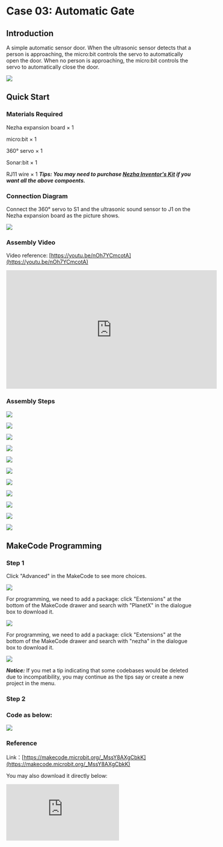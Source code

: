# Case 03: Automatic Gate

## Introduction

A simple automatic sensor door. When the ultrasonic sensor detects that a person is approaching, the micro:bit controls the servo to automatically open the door. When no person is approaching, the micro:bit controls the servo to automatically close the door.

![](./images/case_03_01.png)

## Quick Start


### Materials Required

Nezha expansion board × 1

micro:bit × 1

360° servo × 1

Sonar:bit  × 1

RJ11 wire × 1
***Tips: You may need to purchase [Nezha Inventor's Kit](https://shop.elecfreaks.com/products/elecfreaks-micro-bit-nezha-48-in-1-inventors-kit-without-micro-bit-board?_pos=2&_sid=ed1b6fbd2&_ss=r) if you want all the above compoents.***

### Connection Diagram

Connect the 360° servo to S1 and the ultrasonic sound sensor to J1 on the Nezha expansion board as the picture shows.


![](./images/case_03_03.png)


### Assembly Video


Video reference: [https://youtu.be/nOh7YCmcotA](https://youtu.be/nOh7YCmcotA)


<iframe width="560" height="315" src="https://www.youtube.com/embed/nOh7YCmcotA" frameborder="0" allow="accelerometer; autoplay; clipboard-write; encrypted-media; gyroscope; picture-in-picture" allowfullscreen></iframe>


### Assembly Steps


![](./images/case_step_03_01.png)

![](./images/case_step_03_02.png)

![](./images/case_step_03_03.png)

![](./images/case_step_03_04.png)

![](./images/case_step_03_05.png)

![](./images/case_step_03_06.png)

![](./images/case_step_03_07.png)

![](./images/case_step_03_08.png)

![](./images/case_step_03_09.png)

![](./images/case_step_03_10.png)

![](./images/case_step_03_11.png)




## MakeCode Programming


### Step 1
Click "Advanced" in the MakeCode to see more choices.

![](./images/case_01_10.png)

For programming, we need to add a package: click "Extensions" at the bottom of the MakeCode drawer and search with "PlanetX" in the dialogue box to download it.

![](./images/case_01_11.png)

For programming, we need to add a package: click "Extensions" at the bottom of the MakeCode drawer and search with "nezha" in the dialogue box to download it.

![](./images/case_03_09.png)

***Notice:*** If you met a tip indicating that some codebases would be deleted due to incompatibility, you may continue as the tips say or create a new project in the menu.

### Step 2

### Code as below:

![](./images/case_03_10.png)


### Reference
Link：[https://makecode.microbit.org/_MssY8AXgCbkK](https://makecode.microbit.org/_MssY8AXgCbkK)

You may also download it directly below:

<div
    style={{
        position: 'relative',
        paddingBottom: '60%',
        overflow: 'hidden',
    }}
>
    <iframe
        src="https://makecode.microbit.org/_MssY8AXgCbkK"
        frameborder="0"
        sandbox="allow-popups allow-forms allow-scripts allow-same-origin"
        style={{
            position: 'absolute',
            width: '100%',
            height: '100%',
        }}
    />
</div>


### Result
While the ultrasonic sound sensor detects any object, the gate opens automatically.

![](./images/case-gif-03.gif)
